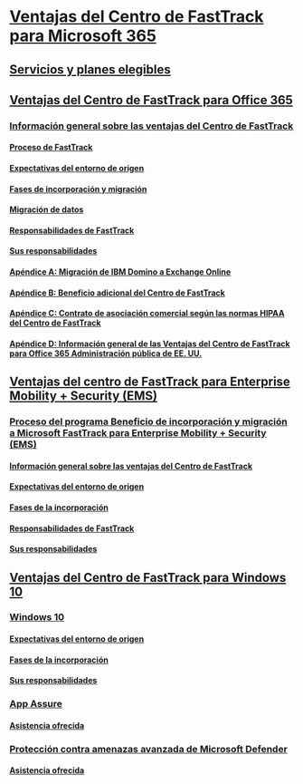 # [Ventajas del Centro de FastTrack para Microsoft 365](M365-fasttrack-benefit-overview.md)
## [Servicios y planes elegibles](M365-eligible-services-and-plans.md)
## [Ventajas del Centro de FastTrack para Office 365](O365-fasttrack-benefit-for-office-365.md)
### [Información general sobre las ventajas del Centro de FastTrack](O365-fasttrack-benefit-overview.md)
#### [Proceso de FastTrack](O365-fasttrack-process.md)
#### [Expectativas del entorno de origen](O365-source-environment-expectations.md)
#### [Fases de incorporación y migración](O365-onboarding-and-migration.md)
#### [Migración de datos](O365-data-migration.md)
#### [Responsabilidades de FastTrack](O365-fasttrack-responsibilities.md)
#### [Sus responsabilidades](O365-your-responsibilities.md)
#### [Apéndice A: Migración de IBM Domino a Exchange Online](O365-from-ibm-domino-to-exchange-online.md)
#### [Apéndice B: Beneficio adicional del Centro de FastTrack](O365-fasttrack-additional-benefits.md)
#### [Apéndice C: Contrato de asociación comercial según las normas HIPAA del Centro de FastTrack](O365-hipaa-business-associate-agreement.md)
#### [Apéndice D: Información general de las Ventajas del Centro de FastTrack para Office 365 Administración pública de EE. UU.](US-Gov-appendix-overview.md)
## [Ventajas del centro de FastTrack para Enterprise Mobility + Security (EMS)](EMS-fasttrack-benefit-for-EMS.md)
### [Proceso del programa Beneficio de incorporación y migración a Microsoft FastTrack para Enterprise Mobility + Security (EMS)](EMS-fasttrack-process.md)
#### [Información general sobre las ventajas del Centro de FastTrack](EMS-fasttrack-benefit-overview.md)
#### [Expectativas del entorno de origen](EMS-source-environment-expectations.md)
#### [Fases de la incorporación](EMS-onboarding-phases.md)
#### [Responsabilidades de FastTrack](EMS-fasttrack-responsibilities.md)
#### [Sus responsabilidades](EMS-your-responsibilities.md)
## [Ventajas del Centro de FastTrack para Windows 10](Win-10-fasttrack-benefit-for-windows-10.md)
### [Windows 10](Win-10-windows-10.md)
#### [Expectativas del entorno de origen](Win-10-source-environment-expectations.md)
#### [Fases de la incorporación](Win-10-onboarding-phases.md)
#### [Sus responsabilidades](Win-10-your-responsibilities.md)
### [App Assure](Win-10-app-assure.md)
#### [Asistencia ofrecida](Win-10-app-assure-assistance-offered.md)
### [Protección contra amenazas avanzada de Microsoft Defender](Win-10-microsoft-defender-atp.md)
#### [Asistencia ofrecida](Win-10-microsoft-defender-atp-assistance-offered.md)
